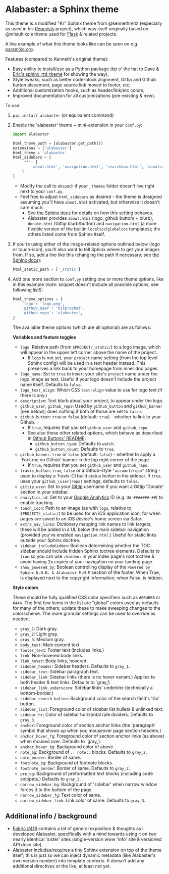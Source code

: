 # Alabaster: a Sphinx theme

This theme is a modified "Kr" Sphinx theme from @kennethreitz (especially as
used in his [Requests](https://python-requests.org) project), which was itself
originally based on @mitsuhiko's theme used for
[Flask](http://flask.pocoo.org/) & related projects.

A live example of what this theme looks like can be seen on e.g.
[paramiko.org](http://paramiko.org).

Features (compared to Kenneth's original theme):

* Easy ability to install/use as a Python package (tip o' the hat to [Dave &
  Eric's sphinx_rtd_theme](https://github.com/snide/sphinx_rtd_theme) for
  showing the way);
* Style tweaks, such as better code-block alignment, Gittip and Github button
  placement, page source link moved to footer, etc;
* Additional customization hooks, such as header/link/etc colors;
* Improved documentation for all customizations (pre-existing & new).

To use:

1. `pip install alabaster` (or equivalent command)
1. Enable the 'alabaster' theme + mini-extension in your `conf.py`:

   ```python
   import alabaster

   html_theme_path = [alabaster.get_path()]
   extensions = ['alabaster']
   html_theme = 'alabaster'
   html_sidebars = {
       '**': [
           'about.html', 'navigation.html', 'searchbox.html', 'donate.html',
       ]
   }
   ```

    * Modify the call to `abspath` if your `_themes` folder doesn't live right
    next to your `conf.py`.
    * Feel free to adjust `html_sidebars` as desired - the theme is designed
    assuming you'll have `about.html` activated, but otherwise it doesn't care
    much.
        * See [the Sphinx
        docs](http://sphinx-doc.org/config.html#confval-html_sidebars) for
        details on how this setting behaves.
        * Alabaster provides `about.html` (logo, github buttom + blurb),
        `donate.html` (Gittip blurb/button) and `navigation.html` (a more
        flexible version of the builtin `localtoc`/`globaltoc` templates); the
        others listed come from Sphinx itself.

1. If you're using either of the image-related options outlined below (logo or
   touch-icon), you'll also want to tell Sphinx where to get your images from.
   If so, add a line like this (changing the path if necessary; see [the Sphinx
   docs](http://sphinx-doc.org/config.html?highlight=static#confval-html_static_path)):

   ```python
   html_static_path = ['_static']
   ```

1. Add one more section to `conf.py` setting one or more theme options, like in
   this example (*note*: snippet doesn't include all possible options, see
   following list!):

   ```python
   html_theme_options = {
       'logo': 'logo.png',
       'github_user': 'bitprophet',
       'github_repo': 'alabaster',
   }
   ```

   The available theme options (which are all optional) are as follows:

   **Variables and feature toggles**

   * `logo`: Relative path (from `$PROJECT/_static/`) to a logo image, which
   will appear in the upper left corner above the name of the project.
      * If `logo` is not set, your `project` name setting (from the top level
      Sphinx config) will be used in a text header instead. This preserves a
      link back to your homepage from inner doc pages.
   * `logo_name`: Set to `true` to insert your site's `project` name under the
   logo image as text. Useful if your logo doesn't include the project name
   itself. Defaults to `false`.
   * `logo_text_align`: Which CSS `text-align` value to use for logo text (if
   there is any.)
   * `description`: Text blurb about your project, to appear under the logo.
   * `github_user`, `github_repo`: Used by `github_button` and `github_banner`
   (see below); does nothing if both of those are set to `false`.
   * `github_button`: `true` or `false` (default: `true`) - whether to link to
   your Github.
       * If `true`, requires that you set `github_user` and `github_repo`.
       * See also these other related options, which behave as described
   in [Github Buttons' README](https://github.com/mdo/github-buttons#usage):
          * `github_button_type`: Defaults to `watch`.
          * `github_button_count`: Defaults to `true`.
   * `github_banner`: `true` or `false` (default: `false`) - whether to apply a
   'Fork me on Github' banner in the top right corner of the page.
       * If `true`, requires that you set `github_user` and `github_repo`.
   * `travis_button`: `true`, `false` or a Github-style `"account/repo"`
   string - used to display a Travis-CI build status button in the sidebar. If
   `true`, uses your `github_(user|repo)` settings; defaults to `false.`
   * `gittip_user`: Set to your [Gittip](https://gittip.com) username if you
   want a Gittip 'Donate' section in your sidebar.
   * `analytics_id`: Set to your [Google
   Analytics](http://www.google.com/analytics/) ID (e.g. `UA-#######-##`) to
   enable tracking.
   * `touch_icon`: Path to an image (as with `logo`, relative to
   `$PROJECT/_static/`) to be used for an iOS application icon, for when pages
   are saved to an iOS device's home screen via Safari.
   * `extra_nav_links`: Dictionary mapping link names to link targets; these
   will be added in a UL below the main sidebar navigation (provided you've
   enabled `navigation.html`.) Useful for static links outside your Sphinx
   doctree.
   * `sidebar_includehidden`: Boolean determining whether the TOC sidebar
   should include hidden Sphinx toctree elements. Defaults to `true` so you can
   use `:hidden:` in your index page's root toctree & avoid having 2x copies of
   your navigation on your landing page.
   * `show_powered_by`: Boolean controlling display of the `Powered by Sphinx
   N.N.N. & Alabaster M.M.M` section of the footer. When True, is displayed
   next to the copyright information; when False, is hidden.

   **Style colors**

   These should be fully qualified CSS color specifiers such as `#004B6B` or
   `#444`. The first few items in the list are "global" colors used as defaults
   for many of the others; update these to make sweeping changes to the
   colorscheme. The more granular settings can be used to override as needed.

   * `gray_1`: Dark gray.
   * `gray_2`: Light gray.
   * `gray_3`: Medium gray.
   * `body_text`: Main content text.
   * `footer_text`: Footer text (includes links.)
   * `link`: Non-hovered body links.
   * `link_hover`: Body links, hovered.
   * `sidebar_header`: Sidebar headers. Defaults to `gray_1`.
   * `sidebar_text`: Sidebar paragraph text.
   * `sidebar_link`: Sidebar links (there is no hover variant.) Applies to both
   header & text links. Defaults to `gray_1.
   * `sidebar_link_underscore`: Sidebar links' underline (technically a
   bottom-border.)
   * `sidebar_search_button`: Background color of the search field's 'Go'
   button.
   * `sidebar_list`: Foreground color of sidebar list bullets & unlinked text.
   * `sidebar_hr`: Color of sidebar horizontal rule dividers. Defaults to
   `gray_3`.
   * `anchor`: Foreground color of section anchor links (the 'paragraph' symbol
   that shows up when you mouseover page section headers.)
   * `anchor_hover_fg`: Foreground color of section anchor links (as above)
   when moused over. Defaults to `gray_1.
   * `anchor_hover_bg`: Background color of above.
   * `note_bg`: Background of `.. note::` blocks. Defaults to `gray_2`.
   * `note_border`: Border of same.
   * `footnote_bg`: Background of footnote blocks.
   * `footnote_border`: Border of same. Defaults to `gray_2`.
   * `pre_bg`: Background of preformatted text blocks (including code
   snippets.) Defaults to `gray_2`.
   * `narrow_sidebar_bg`: Background of 'sidebar' when narrow window forces it
   to the bottom of the page.
   * `narrow_sidebar_fg`: Text color of same.
   * `narrow_sidebar_link`: Link color of same. Defaults to `gray_3`.

## Additional info / background

* [Fabric #419](https://github.com/fabric/fabric/issues/419) contains a lot of
  general exposition & thoughts as I developed Alabaster, specifically with a
  mind towards using it on two nearly identical 'sister' sites (single-version
  www 'info' site & versioned API docs site).
* Alabaster includes/requires a tiny Sphinx extension on top of the theme
  itself; this is just so we can inject dynamic metadata (like Alabaster's own
  version number) into template contexts. It doesn't add any additional
  directives or the like, at least not yet.
